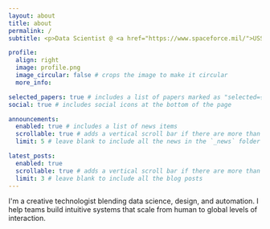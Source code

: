 ```yaml
---
layout: about
title: about
permalink: /
subtitle: <p>Data Scientist @ <a href="https://www.spaceforce.mil/">USSF</a></p><p>NobleReach Scholar @ <a href="https://www.linkedin.com/company/noblereachfdn/mycompany/"> NobleReach Foundation</a></p>

profile:
  align: right
  image: profile.png
  image_circular: false # crops the image to make it circular
  more_info:

selected_papers: true # includes a list of papers marked as "selected={true}"
social: true # includes social icons at the bottom of the page

announcements:
  enabled: true # includes a list of news items
  scrollable: true # adds a vertical scroll bar if there are more than 3 news items
  limit: 5 # leave blank to include all the news in the `_news` folder

latest_posts:
  enabled: true
  scrollable: true # adds a vertical scroll bar if there are more than 3 new posts items
  limit: 3 # leave blank to include all the blog posts
---
```


I'm a creative technologist blending data science, design, and automation. I help teams build intuitive systems that scale from human to global levels of interaction.

